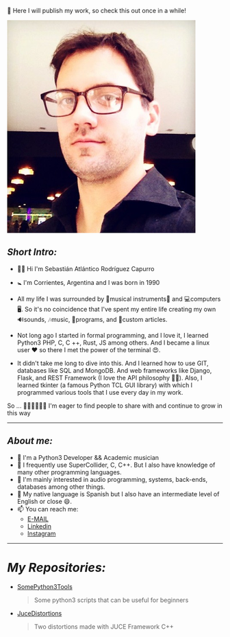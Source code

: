 💼 Here I will publish my work, so check this out once in a while!

![](Sarc7.jpeg)

## *Short Intro:*

+ 👋🏼 Hi I'm Sebastián Atlántico Rodríguez Capurro
+ 🚼 I'm Corrientes, Argentina and I was born in 1990

+ All my life I was surrounded by 🎹musical instruments🎸 and 💻computers🖥. So it's no coincidence that I've spent my entire life creating my own 🔊sounds, 🎶music, 📄programs, and 🏹custom articles.

+ Not long ago I started in formal programming, and I love it, I learned Python3 PHP, C, C ++, Rust, JS among others. And I became a linux user ❤ so there I met the power of the terminal 😍.

+ It didn't take me long to dive into this. And I learned how to use GIT, databases like SQL and MongoDB. And web frameworks like Django, Flask, and REST Framework (I love the API philosophy 👍🏼). Also, I learned tkinter (a famous Python TCL GUI library) with which I programmed various tools that I use every day in my work.

So ... 💪🏼💪🏼💪🏼 I'm eager to find people to share with and continue to grow in this way

***

## *About me:*

+ 🔘 I'm a Python3 Developer && Academic musician
+ 🔘 I frequently use SuperCollider, C, C++. But I also have knowledge of many other programming languages.
+ 🧡 I'm mainly interested in audio programming, systems, back-ends, databases among other things.
+ 💬 My native language is Spanish but I also have an intermediate level of English or close 😄.
+ 📫 You can reach me:
    + [E-MAIL](mailto:sebas.sarc@gmail.com)
    + [Linkedin](https://www.linkedin.com/in/sebastian-atl%C3%A1ntico-rodr%C3%ADguez-capurro/)
    + [Instagram](https://www.instagram.com/sarctiann/)

***

# *My Repositories:*

+ [SomePython3Tools](https://github.com/Sarctiann/SomePython3Tools)
    > Some python3 scripts that can be useful for beginners
+ [JuceDistortions](https://github.com/Sarctiann/JuceDistortions)
    > Two distortions made with JUCE Framework C++

